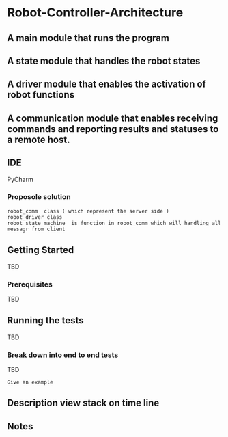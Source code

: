 # Robot-Controller-Architecture
## A main module that runs the program
## A state module that handles the robot states
## A driver module that enables the activation of robot functions
## A communication module that enables receiving commands and reporting results and statuses to a remote host.

## IDE 
   PyCharm
	 
	
		
### Proposole solution
    robot_comm  class ( which represent the server side )
    robot_driver class
    robot state machine  is function in robot_comm which will handling all messagr from client 

## Getting Started
TBD
### Prerequisites
TBD
## Running the tests

TBD

### Break down into end to end tests

TBD

```
Give an example
```

## Description  view stack on time line 

## Notes

